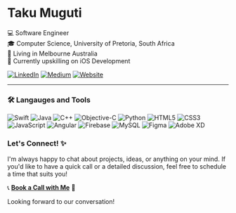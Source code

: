 # Taku Muguti
💻 Software Engineer<br>
🎓 Computer Science, University of Pretoria, South Africa<br>
🏡 Living in Melbourne Australia<br> 
🌱 Currently upskilling on iOS Development<br> 

[![LinkedIn](https://img.shields.io/badge/LinkedIn-%230077B5.svg?logo=linkedin&logoColor=white)](https://linkedin.com/in/takumuguti) [![Medium](https://img.shields.io/badge/Medium-12100E?logo=medium&logoColor=white)](https://medium.com/@takumuguti) [![Website](https://img.shields.io/badge/Website-takumuguti.com-purple)](http://takumuguti.com)

--- 

### 🛠️ Langauges and Tools

![Swift](https://img.shields.io/badge/swift-F54A2A?style=plastic&logo=swift&logoColor=white) 
![Java](https://img.shields.io/badge/java-%23ED8B00.svg?style=plastic&logo=openjdk&logoColor=white)
![C++](https://img.shields.io/badge/c++-%2300599C.svg?style=plastic&logo=c%2B%2B&logoColor=white)
![Objective-C](https://img.shields.io/badge/OBJECTIVE--C-%233A95E3.svg?style=plastic&logo=apple&logoColor=white) 
![Python](https://img.shields.io/badge/python-3670A0?style=plastic&logo=python&logoColor=ffdd54)
![HTML5](https://img.shields.io/badge/html5-%23E34F26.svg?style=plastic&logo=html5&logoColor=white) 
![CSS3](https://img.shields.io/badge/css3-%231572B6.svg?style=plastic&logo=css3&logoColor=white)
![JavaScript](https://img.shields.io/badge/javascript-%23323330.svg?style=plastic&logo=javascript&logoColor=%23F7DF1E)
![Angular](https://img.shields.io/badge/angular-%23DD0031.svg?style=plastic&logo=angular&logoColor=white) 
![Firebase](https://img.shields.io/badge/Firebase-039BE5?style=plastic&logo=Firebase&logoColo=white) 
![MySQL](https://img.shields.io/badge/mysql-%2300000f.svg?style=plastic&logo=mysql&logoColor=white) 
![Figma](https://img.shields.io/badge/figma-%23F24E1E.svg?style=plastic&logo=figma&logoColor=white) 
![Adobe XD](https://img.shields.io/badge/Adobe%20XD-470137?style=plastic&logo=Adobe%20XD&logoColor=#FF61F6) 

### Let's Connect! ✨

I'm always happy to chat about projects, ideas, or anything on your mind. If you'd like to have a quick call or a detailed discussion, feel free to schedule a time that suits you!

📞 **[Book a Call with Me](https://cal.com/takumuguti)** 📅

Looking forward to our conversation!

<!-- Remove for now
### 🏆 GitHub Stats & Trophies
![Taku's GitHub stats](https://github-readme-stats.vercel.app/api?username=takumuguti&show_icons=true&theme=dark&include_all_commits=true)
![](https://github-profile-trophy.vercel.app/?username=takumuguti&theme=onestar&no-frame=false&no-bg=true&margin-w=4)
-->
